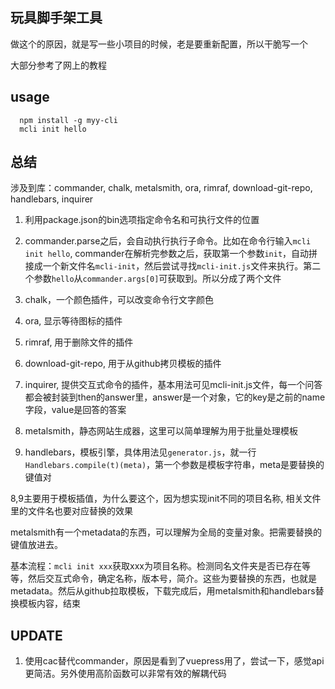 ## 玩具脚手架工具

做这个的原因，就是写一些小项目的时候，老是要重新配置，所以干脆写一个

大部分参考了网上的教程

## usage
```
  npm install -g myy-cli
  mcli init hello
```

## 总结

涉及到库：commander, chalk, metalsmith, ora, rimraf, download-git-repo, handlebars, inquirer

1. 利用package.json的bin选项指定命令名和可执行文件的位置

2. commander.parse之后，会自动执行执行子命令。比如在命令行输入`mcli init hello`, commander在解析完参数之后，获取第一个参数`init`，自动拼接成一个新文件名`mcli-init`，然后尝试寻找`mcli-init.js`文件来执行。第二个参数`hello`从`commander.args[0]`可获取到。所以分成了两个文件

3. chalk，一个颜色插件，可以改变命令行文字颜色

4. ora, 显示等待图标的插件

5. rimraf, 用于删除文件的插件

6. download-git-repo, 用于从github拷贝模板的插件

7. inquirer, 提供交互式命令的插件，基本用法可见mcli-init.js文件，每一个问答都会被封装到then的answer里，answer是一个对象，它的key是之前的name字段，value是回答的答案

8. metalsmith，静态网站生成器，这里可以简单理解为用于批量处理模板

9. handlebars，模板引擎，具体用法见`generator.js`，就一行`Handlebars.compile(t)(meta)`，第一个参数是模板字符串，meta是要替换的键值对

8,9主要用于模板插值，为什么要这个，因为想实现init不同的项目名称, 相关文件里的文件名也要对应替换的效果

metalsmith有一个metadata的东西，可以理解为全局的变量对象。把需要替换的键值放进去。

基本流程：`mcli init xxx`获取xxx为项目名称。检测同名文件夹是否已存在等等，然后交互式命令，确定名称，版本号，简介。这些为要替换的东西，也就是metadata。然后从github拉取模板，下载完成后，用metalsmith和handlebars替换模板内容，结束

## UPDATE

1. 使用cac替代commander，原因是看到了vuepress用了，尝试一下，感觉api更简洁。另外使用高阶函数可以非常有效的解耦代码
